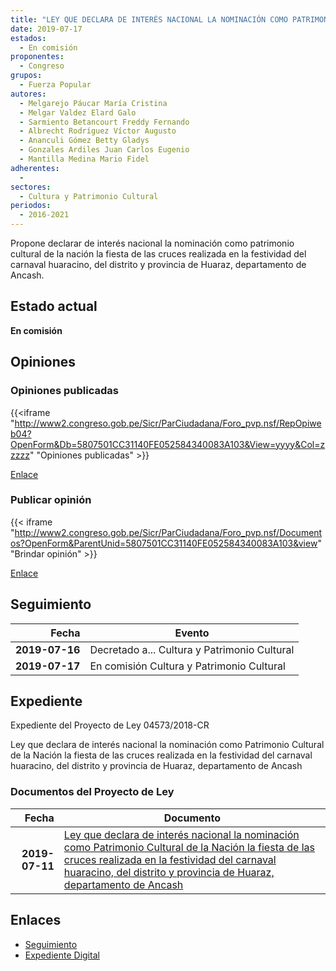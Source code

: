 ```yaml
---
title: "LEY QUE DECLARA DE INTERÉS NACIONAL LA NOMINACIÓN COMO PATRIMONIO CULTURAL DE LA NACIÓN LA FIESTA DE LAS CRUCES REALIZADA EN LA FESTIVIDAD DEL CARNAVAL HUARACINO, DEL DISTRITO Y PROVINCIA DE HUARAZ, DEPARTAMENTO DE ANCASH"
date: 2019-07-17
estados: 
  - En comisión
proponentes: 
  - Congreso
grupos: 
  - Fuerza Popular
autores: 
  - Melgarejo Páucar María Cristina
  - Melgar Valdez Elard Galo
  - Sarmiento Betancourt Freddy Fernando
  - Albrecht Rodríguez Víctor Augusto
  - Ananculi Gómez Betty Gladys
  - Gonzales Ardiles Juan Carlos Eugenio
  - Mantilla Medina Mario Fidel
adherentes: 
  - 
sectores: 
  - Cultura y Patrimonio Cultural
periodos: 
  - 2016-2021
---
```


Propone declarar de interés nacional la nominación como patrimonio cultural de la nación la fiesta de las cruces realizada en la festividad del carnaval huaracino, del distrito y provincia de Huaraz, departamento de Ancash.


## Estado actual

**En comisión**

## Opiniones

### Opiniones publicadas

{{<iframe "http://www2.congreso.gob.pe/Sicr/ParCiudadana/Foro_pvp.nsf/RepOpiweb04?OpenForm&Db=5807501CC31140FE052584340083A103&View=yyyy&Col=zzzzz" "Opiniones publicadas" >}}

[Enlace](http://www2.congreso.gob.pe/Sicr/ParCiudadana/Foro_pvp.nsf/RepOpiweb04?OpenForm&Db=5807501CC31140FE052584340083A103&View=yyyy&Col=zzzzz)
### Publicar opinión

{{< iframe "http://www2.congreso.gob.pe/Sicr/ParCiudadana/Foro_pvp.nsf/Documentos?OpenForm&ParentUnid=5807501CC31140FE052584340083A103&view" "Brindar opinión" >}}

[Enlace](http://www2.congreso.gob.pe/Sicr/ParCiudadana/Foro_pvp.nsf/Documentos?OpenForm&ParentUnid=5807501CC31140FE052584340083A103&view)

## Seguimiento

| Fecha | Evento |
|------:|--------|
| **2019-07-16** | Decretado a... Cultura y Patrimonio Cultural|
| **2019-07-17** | En comisión Cultura y Patrimonio Cultural|


## Expediente

Expediente del Proyecto de Ley 04573/2018-CR

Ley que declara de interés nacional la nominación como Patrimonio Cultural de la Nación la fiesta de las cruces realizada en la festividad del carnaval huaracino, del distrito y provincia de Huaraz, departamento de Ancash


### Documentos del Proyecto de Ley

| Fecha | Documento |
|------:|--------|
| **2019-07-11** | [Ley que declara de interés nacional la nominación como Patrimonio Cultural de la Nación la fiesta de las cruces realizada en la festividad del carnaval huaracino, del distrito y provincia de Huaraz, departamento de Ancash](http://www.leyes.congreso.gob.pe/Documentos/2016_2021/Proyectos_de_Ley_y_de_Resoluciones_Legislativas/PL0453520190708.pdf) |

## Enlaces 

- [Seguimiento](http://www2.congreso.gob.pe/Sicr/TraDocEstProc/CLProLey2016.nsf/f7fff46988ca05b1052578e100829cc7/5e72e526c456843805258435007d64db?OpenDocument)
- [Expediente Digital](http://www2.congreso.gob.pe/Sicr/TraDocEstProc/CLProLey2016.nsf/f7fff46988ca05b1052578e100829cc7/5e72e526c456843805258435007d64db?OpenDocument&Click=05257FB7005EB655.eb71d0cf91d8294e05256cdf006b5706/$Body/0.1C6C)
